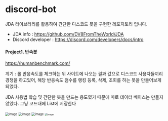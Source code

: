 # discord-bot

JDA 라이브러리를 활용하여 간단한 디스코드 봇을 구현한 레포지토리 입니다.

- JDA info : https://github.com/DV8FromTheWorld/JDA
- Discord developer : https://discord.com/developers/docs/intro



#### Project1. 반속봇

https://humanbenchmark.com/

계기 : 롤 반응속도를 체크하는 위 사이트에 나오는 결과 값으로 디스코드 사용자들끼리 경쟁을 하고있어, 해당 반응속도 점수를 랭킹 등록, 삭제, 조회를 하는 봇을 만들어보게 되었다.

JDA 사용법 학습 및 간단한 봇을 만드는 용도였기 때문에 따로 데이터 베이스는 만들지 않았다.
그냥 코드내에 List에 저장한다

<img src="https://user-images.githubusercontent.com/26458200/108870549-8f0bdf00-763b-11eb-9f19-b4932461099c.png" alt="image" style="zoom:67%;" />

<img src="https://user-images.githubusercontent.com/26458200/108871243-4b65a500-763c-11eb-8db9-83a4b8284711.png" alt="image" style="zoom:67%;" />
<img src="https://user-images.githubusercontent.com/26458200/108871271-54ef0d00-763c-11eb-84ba-d7072a6aeff5.png" alt="image" style="zoom:67%;" />
<img src="https://user-images.githubusercontent.com/26458200/108871285-58829400-763c-11eb-802f-fd60a9fadc33.png" alt="image" style="zoom:50%;" />
